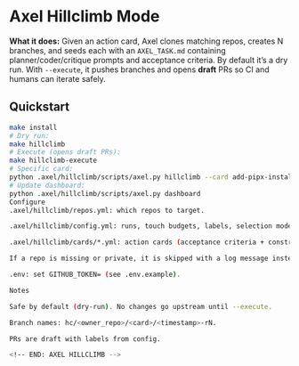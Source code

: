 <!-- BEGIN: AXEL HILLCLIMB -->
# Axel Hillclimb Mode

**What it does:** Given an action card, Axel clones matching repos, creates N branches, and seeds each with an `AXEL_TASK.md` containing planner/coder/critique prompts and acceptance criteria. By default it’s a dry run. With `--execute`, it pushes branches and opens **draft** PRs so CI and humans can iterate safely.

## Quickstart
```bash
make install
# Dry run:
make hillclimb
# Execute (opens draft PRs):
make hillclimb-execute
# Specific card:
python .axel/hillclimb/scripts/axel.py hillclimb --card add-pipx-install --execute
# Update dashboard:
python .axel/hillclimb/scripts/axel.py dashboard
Configure
.axel/hillclimb/repos.yml: which repos to target.

.axel/hillclimb/config.yml: runs, touch budgets, labels, selection mode.

.axel/hillclimb/cards/*.yml: action cards (acceptance criteria + constraints).

If a repo is missing or private, it is skipped with a log message instead of aborting the run.

.env: set GITHUB_TOKEN= (see .env.example).

Notes

Safe by default (dry-run). No changes go upstream until --execute.

Branch names: hc/<owner_repo>/<card>/<timestamp>-rN.

PRs are draft with labels from config.

<!-- END: AXEL HILLCLIMB -->

